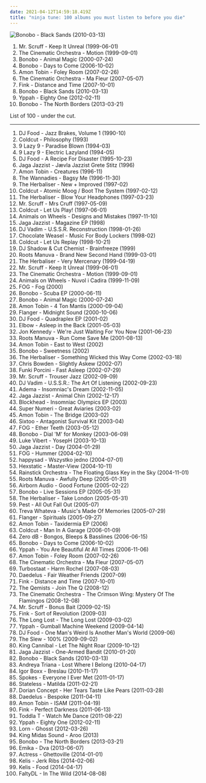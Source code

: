 ```yaml
---
date: 2021-04-12T14:59:18.419Z
title: "ninja tune: 100 albums you must listen to before you die"
---
```

![Bonobo - Black Sands (2010-03-13)](http://coverartarchive.org/release/5cfd09c6-d8df-4a03-9811-907b2ffadbda/6194655124-500.jpg "Bonobo - Black Sands (2010-03-13)")
<ol class="albums">
<li data-cover="https://img.discogs.com/MJaGbv-d3pFnroMLPVfW7cpBhbU=/fit-in/600x595/filters:strip_icc():format(jpeg):mode_rgb():quality(90)/discogs-images/R-5680041-1466762180-5272.jpeg.jpg" data-tags="ninja tune, electronic" role="button">Mr. Scruff - Keep It Unreal (1999-06-01)</li>
<li data-cover="http://coverartarchive.org/release/a93421ab-50ba-3511-b0c4-1c2f1888cbd6/23414863063-500.jpg" data-tags="jazz, ninja tune, downtempo" role="button">The Cinematic Orchestra - Motion (1999-09-01)</li>
<li data-cover="http://coverartarchive.org/release/040fccf3-f78e-40ff-8584-dcb022f539e7/3516392955-500.jpg" data-tags="downtempo, trip-hop" role="button">Bonobo - Animal Magic (2000-07-24)</li>
<li data-cover="http://coverartarchive.org/release/6e99b4b6-42ca-4187-8249-68edaed60fe5/10340005308-500.jpg" data-tags="electronic, downtempo, trip-hop, chillout" role="button">Bonobo - Days to Come (2006-10-02)</li>
<li data-cover="http://coverartarchive.org/release/7c42d81f-3a18-4739-94d9-af5eb66accbb/11240077077-500.jpg" data-tags="electronic, idm" role="button">Amon Tobin - Foley Room (2007-02-26)</li>
<li data-cover="https://via.placeholder.com/450" data-tags="downtempo, chillout" role="button">The Cinematic Orchestra - Ma Fleur (2007-05-07)</li>
<li data-cover="http://coverartarchive.org/release/565ecac2-2a18-3f3e-9026-b3cb7b7e567e/15591829201-500.jpg" data-tags="acoustic, ninja tune" role="button">Fink - Distance and Time (2007-10-01)</li>
<li data-cover="http://coverartarchive.org/release/5cfd09c6-d8df-4a03-9811-907b2ffadbda/6194655124-500.jpg" data-tags="downtempo, trip-hop, electronic" role="button">Bonobo - Black Sands (2010-03-13)</li>
<li data-cover="http://coverartarchive.org/release/477ae97f-9847-444c-8baa-b90455da1f67/4837907839-500.jpg" data-tags="ninja tune" role="button">Yppah - Eighty One (2012-02-11)</li>
<li data-cover="https://img.discogs.com/CQRfbzNYKpXll6yBUz1Ky6WKVjM=/fit-in/600x603/filters:strip_icc():format(jpeg):mode_rgb():quality(90)/discogs-images/R-4349387-1473869117-8469.jpeg.jpg" data-tags="downtempo" role="button">Bonobo - The North Borders (2013-03-21)</li>
</ol>
List of 100 - under the cut.
<!-- more -->

_________________

<ol class="albums">
<li data-cover="http://coverartarchive.org/release/b42abeda-e8bc-4fb8-8fc6-f206ae4010e8/25961120368-500.jpg" data-tags="ninja tune" role="button">
DJ Food - Jazz Brakes, Volume 1 (1990-10)
</li>
<li data-cover="http://coverartarchive.org/release/5dc61cde-afe3-4b8b-ba30-d799226aff6e/4072706550-500.jpg" data-tags="chillout, electronic, downtempo, ninja tune" role="button">
Coldcut - Philosophy (1993)
</li>
<li data-cover="http://coverartarchive.org/release/0321d916-5799-4eaf-aabc-70fac210465e/4506378697-500.jpg" data-tags="downtempo" role="button">
9 Lazy 9 - Paradise Blown (1994-03)
</li>
<li data-cover="https://img.discogs.com/ff_asNjwbK3bM96fQXYhOPoEdr8=/fit-in/500x496/filters:strip_icc():format(jpeg):mode_rgb():quality(90)/discogs-images/R-29668-1326623736.jpeg.jpg" data-tags="downtempo, ninja tune, acid jazz" role="button">
9 Lazy 9 - Electric Lazyland (1994-05)
</li>
<li data-cover="https://img.discogs.com/iskYsVfNFx1aJtjQ5o4pzojwy0g=/fit-in/600x600/filters:strip_icc():format(jpeg):mode_rgb():quality(90)/discogs-images/R-47200-1246343043.jpeg.jpg" data-tags="ninja tune" role="button">
DJ Food - A Recipe For Disaster (1995-10-23)
</li>
<li data-cover="http://coverartarchive.org/release/0af09e84-ebe4-41af-ab67-65a6f20c0cb4/8285393464-500.jpg" data-tags="ninja tune, thug records" role="button">
Jaga Jazzist - Jævla Jazzist Grete Stitz (1996)
</li>
<li data-cover="http://coverartarchive.org/release/a4a92e09-18b4-4367-b260-521d6e13b66b/1977934530-500.jpg" data-tags="ninja tune, aersche-tag wegen die ich nach 1000 tracks noch kein profile hab alle anderen haben eins wieso ich nicht wieso aersche aersche kinder blumen" role="button">
Amon Tobin - Creatures (1996-11)
</li>
<li data-cover="https://img.discogs.com/CYHf9bWN-3TIW8yAvH2GCWSWl_8=/fit-in/600x600/filters:strip_icc():format(jpeg):mode_rgb():quality(90)/discogs-images/R-1779833-1591447901-1812.jpeg.jpg" data-tags="indie, alternative rock" role="button">
The Wannadies - Bagsy Me (1996-11-30)
</li>
<li data-cover="https://img.discogs.com/HnP7DjknA16I11LB4zVbly39aI8=/fit-in/600x584/filters:strip_icc():format(jpeg):mode_rgb():quality(90)/discogs-images/R-30944-1159358576.jpeg.jpg" data-tags="ninja tune" role="button">
The Herbaliser - New + Improved (1997-02)
</li>
<li data-cover="https://img.discogs.com/FWK-DXPBRvIrWWNy5NSMmqDxLY4=/fit-in/600x596/filters:strip_icc():format(jpeg):mode_rgb():quality(90)/discogs-images/R-647-1190594800.jpeg.jpg" data-tags="ninja tune" role="button">
Coldcut - Atomic Moog / Boot The System (1997-02-12)
</li>
<li data-cover="https://img.discogs.com/KO3Hb5KPZe0KhgUq00CKQgTo6B8=/fit-in/600x600/filters:strip_icc():format(jpeg):mode_rgb():quality(90)/discogs-images/R-1408100-1373923314-6008.jpeg.jpg" data-tags="ninja tune, hip-hop" role="button">
The Herbaliser - Blow Your Headphones (1997-03-23)
</li>
<li data-cover="https://img.discogs.com/42yY8-728mQ_HeoZtb58netsqT8=/fit-in/600x600/filters:strip_icc():format(jpeg):mode_rgb():quality(90)/discogs-images/R-127733-1369690762-6030.jpeg.jpg" data-tags="chillout, electronic, electronica, trip-hop, downtempo" role="button">
Mr. Scruff - Mrs Cruff (1997-05-09)
</li>
<li data-cover="http://coverartarchive.org/release/94c4428a-da2a-4d98-9b5d-7bcfdf0b5935/4330041781-500.jpg" data-tags="electronic, ninja tune" role="button">
Coldcut - Let Us Play! (1997-06-01)
</li>
<li data-cover="https://img.discogs.com/FqcAJlZSbSrtssoKpIVis5iia-s=/fit-in/600x600/filters:strip_icc():format(jpeg):mode_rgb():quality(90)/discogs-images/R-29047-1389335864-1892.jpeg.jpg" data-tags="ambient, idm, drum and bass, ninja tune" role="button">
Animals on Wheels - Designs and Mistakes (1997-11-10)
</li>
<li data-cover="http://coverartarchive.org/release/0e6d86cf-ef0d-4983-b18a-3cfb472856ad/6617965000-500.jpg" data-tags="jazz, scandinavian, ninja tune" role="button">
Jaga Jazzist - Magazine EP (1998)
</li>
<li data-cover="https://img.discogs.com/c54HHwhRPWxxaVr4KfV6oubkEMI=/fit-in/500x500/filters:strip_icc():format(jpeg):mode_rgb():quality(90)/discogs-images/R-69482-1329580971.jpeg.jpg" data-tags="ninja tune, ninjatune" role="button">
DJ Vadim - U.S.S.R. Reconstruction (1998-01-26)
</li>
<li data-cover="http://coverartarchive.org/release/a898bb94-de8e-4213-ba7a-e92ade634729/26465477531-500.jpg" data-tags="ninja tune" role="button">
Chocolate Weasel - Music For Body Lockers (1998-02)
</li>
<li data-cover="https://img.discogs.com/CQg59_WNFY1WZOpvvSyaR38_fSM=/fit-in/600x600/filters:strip_icc():format(jpeg):mode_rgb():quality(90)/discogs-images/R-17371129-1613081510-7356.jpeg.jpg" data-tags="ninja tune, trip-hop" role="button">
Coldcut - Let Us Replay (1998-10-21)
</li>
<li data-cover="http://coverartarchive.org/release/e4825def-264f-4f3c-a245-c51b9465f046/7047267142-500.jpg" data-tags="hip-hop" role="button">
DJ Shadow & Cut Chemist - Brainfreeze (1999)
</li>
<li data-cover="http://coverartarchive.org/release/6cfa81a9-b642-414e-a846-495d111db4f1/9733980416-500.jpg" data-tags="big dada, hip-hop" role="button">
Roots Manuva - Brand New Second Hand (1999-03-01)
</li>
<li data-cover="https://img.discogs.com/mzHl0tSdH1s-RRy_TO3WbLqEJ28=/fit-in/600x593/filters:strip_icc():format(jpeg):mode_rgb():quality(90)/discogs-images/R-30484-1617622704-2839.jpeg.jpg" data-tags="ninja tune" role="button">
The Herbaliser - Very Mercenary (1999-04-19)
</li>
<li data-cover="https://img.discogs.com/MJaGbv-d3pFnroMLPVfW7cpBhbU=/fit-in/600x595/filters:strip_icc():format(jpeg):mode_rgb():quality(90)/discogs-images/R-5680041-1466762180-5272.jpeg.jpg" data-tags="ninja tune, electronic" role="button">
Mr. Scruff - Keep It Unreal (1999-06-01)
</li>
<li data-cover="http://coverartarchive.org/release/a93421ab-50ba-3511-b0c4-1c2f1888cbd6/23414863063-500.jpg" data-tags="jazz, ninja tune, downtempo" role="button">
The Cinematic Orchestra - Motion (1999-09-01)
</li>
<li data-cover="https://img.discogs.com/5LwekTjLgW0k0mv23rs4pWQbArI=/fit-in/600x596/filters:strip_icc():format(jpeg):mode_rgb():quality(90)/discogs-images/R-34581-1226523868.jpeg.jpg" data-tags="ninja tune" role="button">
Animals on Wheels - Nuvol i Cadira (1999-11-09)
</li>
<li data-cover="https://img.discogs.com/Ew0P7-8vW_sDtp28Itv5SLH1ksE=/fit-in/600x600/filters:strip_icc():format(jpeg):mode_rgb():quality(90)/discogs-images/R-55168-1166379646.jpeg.jpg" data-tags="ninja tune" role="button">
FOG - Fog (2000)
</li>
<li data-cover="http://coverartarchive.org/release/e4832694-b9ca-446b-9c1d-9aeda9df7b5e/3647297441-500.jpg" data-tags="electronic, ninja tune" role="button">
Bonobo - Scuba EP (2000-06-11)
</li>
<li data-cover="http://coverartarchive.org/release/040fccf3-f78e-40ff-8584-dcb022f539e7/3516392955-500.jpg" data-tags="downtempo, trip-hop" role="button">
Bonobo - Animal Magic (2000-07-24)
</li>
<li data-cover="https://img.discogs.com/dW_Wzcb8oAu5sbFhJVRQAT2NS_Q=/fit-in/600x542/filters:strip_icc():format(jpeg):mode_rgb():quality(90)/discogs-images/R-2320295-1276702795.jpeg.jpg" data-tags="electronic" role="button">
Amon Tobin - 4 Ton Mantis (2000-09-04)
</li>
<li data-cover="http://coverartarchive.org/release/17bec90b-853a-3094-9560-e831e9dcb857/9725026485-500.jpg" data-tags="downtempo, acid jazz" role="button">
Flanger - Midnight Sound (2000-10-06)
</li>
<li data-cover="https://img.discogs.com/1adJa0y9PJatFKGjysVNNgS99Yk=/fit-in/600x606/filters:strip_icc():format(jpeg):mode_rgb():quality(90)/discogs-images/R-29148-1570790948-9486.jpeg.jpg" data-tags="ninja tune, nojsa spins this vinyl" role="button">
DJ Food - Quadraplex EP (2001-02)
</li>
<li data-cover="https://via.placeholder.com/450" data-tags="alternative" role="button">
Elbow - Asleep in the Back (2001-05-03)
</li>
<li data-cover="http://coverartarchive.org/release/aefe7d05-b2c6-488c-9fb6-59126049f51f/4282073533-500.jpg" data-tags="downtempo" role="button">
Jon Kennedy - We're Just Waiting For You Now (2001-06-23)
</li>
<li data-cover="http://coverartarchive.org/release/4b3b5c57-8665-45f7-8592-b8f2a251a2e8/4524340509-500.jpg" data-tags="hip-hop" role="button">
Roots Manuva - Run Come Save Me (2001-08-13)
</li>
<li data-cover="https://img.discogs.com/W51mlxUi9GrRazypn-MqIGKSxEQ=/fit-in/150x150/filters:strip_icc():format(jpeg):mode_rgb():quality(90)/discogs-images/R-1522674-1225879094.jpeg.jpg" data-tags="electronica, ninja tune, lush" role="button">
Amon Tobin - East to West (2002)
</li>
<li data-cover="http://coverartarchive.org/release/680f53cf-e410-49a3-b1d0-a87c4c652b4c/974840185-500.jpg" data-tags="downtempo" role="button">
Bonobo - Sweetness (2002)
</li>
<li data-cover="https://img.discogs.com/KMM2dRr2pi53sfnL4ILdHDgVvOU=/fit-in/430x421/filters:strip_icc():format(jpeg):mode_rgb():quality(90)/discogs-images/R-1297338-1220216793.jpeg.jpg" data-tags="trip-hop, ninja tune" role="button">
The Herbaliser - Something Wicked this Way Come (2002-03-18)
</li>
<li data-cover="http://coverartarchive.org/release/5cf7347d-3aa2-47d0-b550-ed0c0f5a439f/6115379985-500.jpg" data-tags="ninja tune, 2000-luvun elektroniset klassikot, nojsa spins this vinyl" role="button">
Chris Bowden - Slightly Askew (2002-07)
</li>
<li data-cover="https://img.discogs.com/-eztj5rULDJYO9PrCwUW7fv1ooM=/fit-in/500x500/filters:strip_icc():format(jpeg):mode_rgb():quality(90)/discogs-images/R-82803-1124377382.jpg.jpg" data-tags="trip-hop, downtempo" role="button">
Funki Porcini - Fast Asleep (2002-07-29)
</li>
<li data-cover="http://coverartarchive.org/release/e61973b7-9cce-4620-802d-d71099fb6010/13581337932-500.jpg" data-tags="ninja tune" role="button">
Mr. Scruff - Trouser Jazz (2002-09-09)
</li>
<li data-cover="http://coverartarchive.org/release/1c0c631a-fedc-32e2-92e4-c202f4a9a114/4512000867-500.jpg" data-tags="ninja tune" role="button">
DJ Vadim - U.S.S.R.: The Art Of Listening (2002-09-23)
</li>
<li data-cover="http://coverartarchive.org/release/8fd2bc17-cd42-4347-9b61-68d62f6566df/4637421071-500.jpg" data-tags="alternative rock, hard rock, nu metal, metal, rock" role="button">
Adema - Insomniac's Dream (2002-11-05)
</li>
<li data-cover="https://img.discogs.com/aYocW-v1u8p1pVnoRG6BxAXFaPI=/fit-in/600x600/filters:strip_icc():format(jpeg):mode_rgb():quality(90)/discogs-images/R-247814-1502885328-5695.jpeg.jpg" data-tags="ninja tune" role="button">
Jaga Jazzist - Animal Chin (2002-12-17)
</li>
<li data-cover="https://img.discogs.com/4DyWXYvYX8P0X8XTmpDBnvb63ys=/fit-in/500x506/filters:strip_icc():format(jpeg):mode_rgb():quality(90)/discogs-images/R-1258143-1204319587.jpeg.jpg" data-tags="downtempo, acid jazz, ninja tune, breakbeat" role="button">
Blockhead - Insomniac Olympics EP (2003)
</li>
<li data-cover="https://img.discogs.com/d1kCm5rdQEv76vZgGqWj1gHnf9w=/fit-in/300x300/filters:strip_icc():format(jpeg):mode_rgb():quality(90)/discogs-images/R-110694-1133104891.jpeg.jpg" data-tags="experimental, ninja tune" role="button">
Super Numeri - Great Aviaries (2003-02)
</li>
<li data-cover="http://coverartarchive.org/release/d80371fd-a0d3-49b7-86ae-47a2a8b3a4d2/2583977335-500.jpg" data-tags="ninja tune" role="button">
Amon Tobin - The Bridge (2003-02)
</li>
<li data-cover="http://coverartarchive.org/release/3c0778f7-4eb3-4784-8f31-88e4fa3f6a3f/4397236528-500.jpg" data-tags="hip hop, ninja tune" role="button">
Sixtoo - Antagonist Survival Kit (2003-04)
</li>
<li data-cover="http://coverartarchive.org/release/f762f5a8-df9b-4f68-909e-7bd8d3a9d660/24248998962-500.jpg" data-tags="ninja tune, folktronica, 00s, excellent albums, pro sun and no fear, dork folk" role="button">
FOG - Ether Teeth (2003-05-12)
</li>
<li data-cover="http://coverartarchive.org/release/1cabe5e4-bdef-44b6-9977-934ed3c778a2/21974193733-500.jpg" data-tags="downtempo" role="button">
Bonobo - Dial 'M' for Monkey (2003-06-09)
</li>
<li data-cover="http://coverartarchive.org/release/cf497d42-736a-45ce-99b3-4cb81ce9e661/2229068827-500.jpg" data-tags="acid" role="button">
Luke Vibert - YosepH (2003-10-13)
</li>
<li data-cover="https://img.discogs.com/ymX85_vxej1exnv30-kRLEPg2_g=/fit-in/600x596/filters:strip_icc():format(jpeg):mode_rgb():quality(90)/discogs-images/R-295521-1510235834-2489.jpeg.jpg" data-tags="ninja tune" role="button">
Jaga Jazzist - Day (2004-01-29)
</li>
<li data-cover="https://img.discogs.com/A7ctgHz1w6Y21ZXtBZX28VzARaM=/fit-in/600x514/filters:strip_icc():format(jpeg):mode_rgb():quality(90)/discogs-images/R-3506788-1417707942-6956.jpeg.jpg" data-tags="ninja tune" role="button">
FOG - Hummer (2004-02-10)
</li>
<li data-cover="https://img.discogs.com/yB4l80DZvDODR1hOujANYhaBxuM=/fit-in/600x600/filters:strip_icc():format(jpeg):mode_rgb():quality(90)/discogs-images/R-734521-1543586492-2231.jpeg.jpg" data-tags="happysad, polish, rock" role="button">
happysad - Wszystko jedno (2004-07-01)
</li>
<li data-cover="http://coverartarchive.org/release/035c8f43-6b42-446a-a99e-69a8885db338/17155818879-500.jpg" data-tags="electronic, ninja tune" role="button">
Hexstatic - Master-View (2004-10-11)
</li>
<li data-cover="https://img.discogs.com/bExgd0W7rcO1cwMy-6TanyiGc7s=/fit-in/600x602/filters:strip_icc():format(jpeg):mode_rgb():quality(90)/discogs-images/R-343409-1596912567-2557.jpeg.jpg" data-tags="electronic, ninja tune" role="button">
Rainstick Orchestra - The Floating Glass Key in the Sky (2004-11-01)
</li>
<li data-cover="http://coverartarchive.org/release/a7a4036c-7b50-3fb9-9139-0c08ed283dbe/4524314703-500.jpg" data-tags="hip-hop" role="button">
Roots Manuva - Awfully Deep (2005-01-31)
</li>
<li data-cover="https://img.discogs.com/KtWMmmJf7iYXewMdGRVX-rcCNRo=/fit-in/300x268/filters:strip_icc():format(jpeg):mode_rgb():quality(90)/discogs-images/R-402855-1108684436.jpg.jpg" data-tags="ninja tune, polyshufflez" role="button">
Airborn Audio - Good Fortune (2005-02-22)
</li>
<li data-cover="http://coverartarchive.org/release/c46177e5-1616-4605-b37a-5f0af0f93b40/16611798122-500.jpg" data-tags="live" role="button">
Bonobo - Live Sessions EP (2005-05-31)
</li>
<li data-cover="https://img.discogs.com/BsWAC-S3slj4JcVFKwxRQxZuWRU=/fit-in/600x530/filters:strip_icc():format(jpeg):mode_rgb():quality(90)/discogs-images/R-466434-1504733497-2081.jpeg.jpg" data-tags="ninja tune" role="button">
The Herbaliser - Take London (2005-05-31)
</li>
<li data-cover="https://img.discogs.com/zWHOkA8QNiSrbQ5dA0WIYJnmiIQ=/fit-in/600x588/filters:strip_icc():format(jpeg):mode_rgb():quality(90)/discogs-images/R-494017-1559616304-3455.jpeg.jpg" data-tags="ninja tune" role="button">
Pest - All Out Fall Out (2005-07)
</li>
<li data-cover="https://img.discogs.com/7QHMcGAC44p-LrP70B2ALsrQy5w=/fit-in/500x483/filters:strip_icc():format(jpeg):mode_rgb():quality(90)/discogs-images/R-501846-1155838757.jpeg.jpg" data-tags="ninja tune" role="button">
Treva Whateva - Music's Made Of Memories (2005-07-29)
</li>
<li data-cover="https://img.discogs.com/AhmSwWYTt4xVImcnGs4n86D_ZIU=/fit-in/500x444/filters:strip_icc():format(jpeg):mode_rgb():quality(90)/discogs-images/R-528414-1448777547-9827.jpeg.jpg" data-tags="ninja tune" role="button">
Flanger - Spirituals (2005-09-27)
</li>
<li data-cover="http://coverartarchive.org/release/c21f25cc-0afd-4dc9-b452-747c6e77de5d/2260021358-500.jpg" data-tags="downtempo, idm" role="button">
Amon Tobin - Taxidermia EP (2006)
</li>
<li data-cover="https://img.discogs.com/ifpjrE5MwTDYg-dq5Vgmhvk06DU=/fit-in/600x587/filters:strip_icc():format(jpeg):mode_rgb():quality(90)/discogs-images/R-614991-1399552288-7125.jpeg.jpg" data-tags="chillout, electronic, downtempo, ninja tune" role="button">
Coldcut - Man In A Garage (2006-01-09)
</li>
<li data-cover="https://img.discogs.com/YPSPOx6FcIUxWj-VL-AC8NtBzec=/fit-in/475x471/filters:strip_icc():format(jpeg):mode_rgb():quality(90)/discogs-images/R-769593-1220217419.jpeg.jpg" data-tags="ninja tune" role="button">
Zero dB - Bongos, Bleeps & Basslines (2006-06-15)
</li>
<li data-cover="http://coverartarchive.org/release/6e99b4b6-42ca-4187-8249-68edaed60fe5/10340005308-500.jpg" data-tags="electronic, downtempo, trip-hop, chillout" role="button">
Bonobo - Days to Come (2006-10-02)
</li>
<li data-cover="http://coverartarchive.org/release/e3f1378d-7dbd-49a9-afe0-0d6c0a4b6ccc/8131898956-500.jpg" data-tags="ninja tune" role="button">
Yppah - You Are Beautiful At All Times (2006-11-06)
</li>
<li data-cover="http://coverartarchive.org/release/7c42d81f-3a18-4739-94d9-af5eb66accbb/11240077077-500.jpg" data-tags="electronic, idm" role="button">
Amon Tobin - Foley Room (2007-02-26)
</li>
<li data-cover="https://via.placeholder.com/450" data-tags="downtempo, chillout" role="button">
The Cinematic Orchestra - Ma Fleur (2007-05-07)
</li>
<li data-cover="https://img.discogs.com/AugVrQ0zqs9TgeyA3RWTAMASqHg=/fit-in/400x400/filters:strip_icc():format(jpeg):mode_rgb():quality(90)/discogs-images/R-1052111-1188555495.jpeg.jpg" data-tags="ninja tune, punk rock" role="button">
Turbostaat - Harm Rochel (2007-08-03)
</li>
<li data-cover="https://img.discogs.com/-CuOB58AO3p7xDlSJYwEtaIiano=/fit-in/600x600/filters:strip_icc():format(jpeg):mode_rgb():quality(90)/discogs-images/R-1110723-1595031486-8377.jpeg.jpg" data-tags="ninja tune" role="button">
Daedelus - Fair Weather Friends (2007-09)
</li>
<li data-cover="http://coverartarchive.org/release/565ecac2-2a18-3f3e-9026-b3cb7b7e567e/15591829201-500.jpg" data-tags="acoustic, ninja tune" role="button">
Fink - Distance and Time (2007-10-01)
</li>
<li data-cover="http://coverartarchive.org/release/f20719f3-0c5f-426d-b3d8-d02e4fd4917f/3498321233-500.jpg" data-tags="drum and bass" role="button">
The Qemists - Join The Q (2008-12)
</li>
<li data-cover="http://coverartarchive.org/release/a772faea-e06d-4013-886b-56b3efa44c28/8821923319-500.jpg" data-tags="instrumental" role="button">
The Cinematic Orchestra - The Crimson Wing: Mystery Of The Flamingos (2008-12-08)
</li>
<li data-cover="https://img.discogs.com/c6ySULzodANexx6IXXlJzAz1cJE=/fit-in/600x600/filters:strip_icc():format(jpeg):mode_rgb():quality(90)/discogs-images/R-56943-1399887676-7716.jpeg.jpg" data-tags="ninja tune" role="button">
Mr. Scruff - Bonus Bait (2009-02-15)
</li>
<li data-cover="https://img.discogs.com/N8JTGR0ddazBmfq92Q1iPXzACzU=/fit-in/600x579/filters:strip_icc():format(jpeg):mode_rgb():quality(90)/discogs-images/R-1794321-1352053259-3312.jpeg.jpg" data-tags="indie, guitar" role="button">
Fink - Sort of Revolution (2009-03)
</li>
<li data-cover="https://img.discogs.com/Y3mdN-OInAHDEVkTOkXGq87zAYQ=/fit-in/333x331/filters:strip_icc():format(jpeg):mode_rgb():quality(90)/discogs-images/R-1708985-1238357943.jpeg.jpg" data-tags="ninja tune" role="button">
The Long Lost - The Long Lost (2009-03-02)
</li>
<li data-cover="http://coverartarchive.org/release/114aa1d1-b599-4cbe-999b-bf4fb1c423b1/13253326376-500.jpg" data-tags="electronic, shoegaze, ninja tune" role="button">
Yppah - Gumball Machine Weekend (2009-04-14)
</li>
<li data-cover="https://img.discogs.com/i_8QKNiIAv5bZT3yW8EXGAWI7Ns=/fit-in/599x600/filters:strip_icc():format(jpeg):mode_rgb():quality(90)/discogs-images/R-3474450-1331829327.jpeg.jpg" data-tags="ninja tune" role="button">
DJ Food - One Man's Weird Is Another Man's World (2009-06)
</li>
<li data-cover="https://img.discogs.com/Y_JGQPj4-ERxgGf96nlXw-dEJf0=/fit-in/170x168/filters:strip_icc():format(jpeg):mode_rgb():quality(90)/discogs-images/R-1928542-1253075184.jpeg.jpg" data-tags="hip-hop, fusion, ninja tune, kid koala" role="button">
The Slew - 100% (2009-09-02)
</li>
<li data-cover="http://coverartarchive.org/release/800922c3-5778-46a0-90dd-caee9fcf2a26/18691292014-500.jpg" data-tags="dubstep" role="button">
King Cannibal - Let The Night Roar (2009-10-12)
</li>
<li data-cover="http://coverartarchive.org/release/f8276d8f-336c-4e9b-9eea-b25f47cfde14/9348674402-500.jpg" data-tags="nu jazz, jazz, ninja tune" role="button">
Jaga Jazzist - One-Armed Bandit (2010-01-20)
</li>
<li data-cover="http://coverartarchive.org/release/5cfd09c6-d8df-4a03-9811-907b2ffadbda/6194655124-500.jpg" data-tags="downtempo, trip-hop, electronic" role="button">
Bonobo - Black Sands (2010-03-13)
</li>
<li data-cover="http://coverartarchive.org/release/95ceb8ed-936c-45ae-a376-c22f1a727b5a/15902647072-500.jpg" data-tags="downtempo" role="button">
Andreya Triana - Lost Where I Belong (2010-04-17)
</li>
<li data-cover="https://img.discogs.com/HHJ62rKHki18sbhJc7tzDjsSTbA=/fit-in/395x355/filters:strip_icc():format(jpeg):mode_rgb():quality(90)/discogs-images/R-2502639-1287529158.jpeg.jpg" data-tags="ninja tune, i boxx" role="button">
Igor Boxx - Breslau (2010-11-17)
</li>
<li data-cover="https://img.discogs.com/9w9FKd1UAeo1AM86dddU6CKoGcw=/fit-in/430x430/filters:strip_icc():format(jpeg):mode_rgb():quality(90)/discogs-images/R-2667006-1295718459.jpeg.jpg" data-tags="ninja tune" role="button">
Spokes - Everyone I Ever Met (2011-01-17)
</li>
<li data-cover="https://img.discogs.com/DUFr4xOyonZCOpl7MC6s1tR_QR8=/fit-in/350x350/filters:strip_icc():format(jpeg):mode_rgb():quality(90)/discogs-images/R-2531305-1289079410.jpeg.jpg" data-tags="electronica, ninja tune" role="button">
Stateless - Matilda (2011-02-21)
</li>
<li data-cover="https://img.discogs.com/688yYOHJETYMDV5L5X-CFGiHgnQ=/fit-in/600x592/filters:strip_icc():format(jpeg):mode_rgb():quality(90)/discogs-images/R-2787906-1574823237-1521.jpeg.jpg" data-tags="experimental, ninja tune, title is a full sentence" role="button">
Dorian Concept - Her Tears Taste Like Pears (2011-03-28)
</li>
<li data-cover="https://img.discogs.com/N7azKc-i3VIwPAxaIxUFOcIiCcU=/fit-in/600x599/filters:strip_icc():format(jpeg):mode_rgb():quality(90)/discogs-images/R-2748042-1371459787-3471.jpeg.jpg" data-tags="ninja tune" role="button">
Daedelus - Bespoke (2011-04-11)
</li>
<li data-cover="http://coverartarchive.org/release/d3264e30-5a8f-4522-a8e3-41afa62846fd/7923895295-500.jpg" data-tags="experimental, electronic, dubstep" role="button">
Amon Tobin - ISAM (2011-04-19)
</li>
<li data-cover="https://img.discogs.com/9-ToslPLKgCDbzLLN4fn9MnPOjk=/fit-in/600x552/filters:strip_icc():format(jpeg):mode_rgb():quality(90)/discogs-images/R-2946107-1506683308-1338.jpeg.jpg" data-tags="folk, acoustic, alternative" role="button">
Fink - Perfect Darkness (2011-06-13)
</li>
<li data-cover="https://img.discogs.com/KSnYgTWsrH16Ss79e1CER5M5-5M=/fit-in/600x600/filters:strip_icc():format(jpeg):mode_rgb():quality(90)/discogs-images/R-2994118-1310859620.jpeg.jpg" data-tags="dancehall" role="button">
Toddla T - Watch Me Dance (2011-08-22)
</li>
<li data-cover="http://coverartarchive.org/release/477ae97f-9847-444c-8baa-b90455da1f67/4837907839-500.jpg" data-tags="ninja tune" role="button">
Yppah - Eighty One (2012-02-11)
</li>
<li data-cover="http://coverartarchive.org/release/61033db1-e1d0-4fda-861b-75d718bd4b6c/2826075226-500.jpg" data-tags="experimental, idm, glitch, ninja tune, uk garage" role="button">
Lorn - Ghosst (2012-03-26)
</li>
<li data-cover="https://img.discogs.com/ehHMXlZX7NNogFdS2XUOBICjn2M=/fit-in/400x400/filters:strip_icc():format(jpeg):mode_rgb():quality(90)/discogs-images/R-4493379-1366474579-1042.jpeg.jpg" data-tags="ninja tune" role="button">
King Midas Sound - Aroo (2013)
</li>
<li data-cover="https://img.discogs.com/CQRfbzNYKpXll6yBUz1Ky6WKVjM=/fit-in/600x603/filters:strip_icc():format(jpeg):mode_rgb():quality(90)/discogs-images/R-4349387-1473869117-8469.jpeg.jpg" data-tags="downtempo" role="button">
Bonobo - The North Borders (2013-03-21)
</li>
<li data-cover="http://coverartarchive.org/release/3746e7a0-b546-4a67-8e72-6ab9761069e4/28676581407-500.jpg" data-tags="trip-hop" role="button">
Emika - Dva (2013-06-07)
</li>
<li data-cover="http://coverartarchive.org/release/517341f6-7289-4817-be47-a81eea4d54f1/6401015519-500.jpg" data-tags="idm, electronic, ninja tune, vaporwave" role="button">
Actress - Ghettoville (2014-01-01)
</li>
<li data-cover="https://img.discogs.com/XF6UT00aiHf8043usdM75IQ-nmc=/fit-in/600x407/filters:strip_icc():format(jpeg):mode_rgb():quality(90)/discogs-images/R-4807855-1376153823-5166.jpeg.jpg" data-tags="ninja tune" role="button">
Kelis - Jerk Ribs (2014-02-06)
</li>
<li data-cover="https://img.discogs.com/fW5GbF5AiZEpzS9PAr3-IcDNe48=/fit-in/600x539/filters:strip_icc():format(jpeg):mode_rgb():quality(90)/discogs-images/R-14934050-1614784564-7963.jpeg.jpg" data-tags="soul, funk" role="button">
Kelis - Food (2014-04-17)
</li>
<li data-cover="http://coverartarchive.org/release/ce3cb0b9-7141-4cbf-a4b1-d952dc196a3b/8087314242-500.jpg" data-tags="ninja tune" role="button">
FaltyDL - In The Wild (2014-08-08)
</li>
</ol>